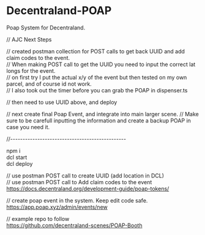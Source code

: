 # Decentraland-POAP


Poap System for Decentraland. 

// AJC Next Steps  
  
// created postman collection for POST calls to get back UUID and add claim codes to the event.  
// When making POST call to get the UUID you need to input the correct lat longs for the event.  
// on first try I put the actual x/y of the event but then tested on my own parcel, and of course id not work.  
// I also took out the timer before you can grab the POAP in dispenser.ts  

// then need to use UUID above, and deploy

// next create final Poap Event, and integrate into main larger scene. 
// Make sure to be carefull inputting the information and create a backup POAP in case you need it.
  
//-----------------------------------------------
  
npm i  
dcl start  
dcl deploy  
  
// use postman POST call to create UUID (add location in DCL)  
// use postman POST call to Add claim codes to the event  
https://docs.decentraland.org/development-guide/poap-tokens/

// create poap event in the system. Keep edit code safe.  
https://app.poap.xyz/admin/events/new

// example repo to follow  
https://github.com/decentraland-scenes/POAP-Booth

